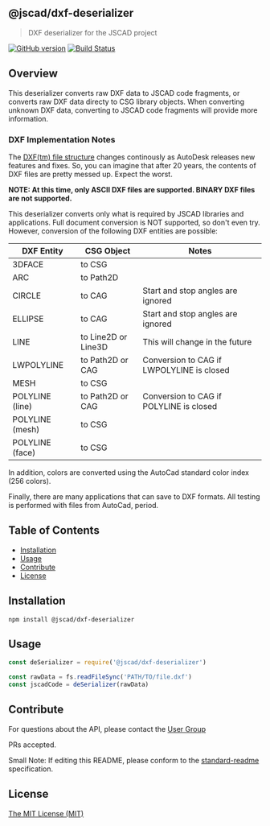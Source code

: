 ## @jscad/dxf-deserializer

> DXF deserializer for the JSCAD project

[![GitHub version](https://badge.fury.io/gh/jscad%40jscad%2Fdxf-deserializer.svg)](https://badge.fury.io/gh/jscad%40jscad%2Fdxf-deserializer)
[![Build Status](https://travis-ci.org/jscad/io.svg)](https://travis-ci.org/jscad/dxf-deserializer)

## Overview

This deserializer converts raw DXF data to JSCAD code fragments, or converts raw DXF data directy to CSG library objects. When converting unknown DXF data, converting to JSCAD code fragments will provide more information.

### DXF Implementation Notes

The [DXF(tm) file structure](http://docs.autodesk.com/ACD/2014/ENU/files/GUID-73E9E797-3BAA-4795-BBD8-4CE7A03E93CF.htm) changes continously as AutoDesk releases new features and fixes. So, you can imagine that after 20 years, the contents of DXF files are pretty messed up. Expect the worst.

**NOTE: At this time, only ASCII DXF files are supported. BINARY DXF files are not supported.**

This deserializer converts only what is required by JSCAD libraries and applications. Full document conversion is NOT supported, so don't even try. However, conversion of the following DXF entities are possible:

| DXF Entity      | CSG Object | Notes |
| --------------- | ---------- | ------ |
| 3DFACE          | to CSG     | |
| ARC             | to Path2D  | |
| CIRCLE          | to CAG     | Start and stop angles are ignored |
| ELLIPSE         | to CAG     | Start and stop angles are ignored |
| LINE            | to Line2D or Line3D | This will change in the future |
| LWPOLYLINE      | to Path2D or CAG  | Conversion to CAG if LWPOLYLINE is closed |
| MESH            | to CSG     | |
| POLYLINE (line) | to Path2D or CAG | Conversion to CAG if POLYLINE is closed |
| POLYLINE (mesh) | to CSG     | |
| POLYLINE (face) | to CSG     | |

In addition, colors are converted using the AutoCad standard color index (256 colors).

Finally, there are many applications that can save to DXF formats. All testing is performed with files from AutoCad, period.

## Table of Contents

- [Installation](#installation)
- [Usage](#usage)
- [Contribute](#contribute)
- [License](#license)


## Installation

```
npm install @jscad/dxf-deserializer
```

## Usage

```javascript
const deSerializer = require('@jscad/dxf-deserializer')

const rawData = fs.readFileSync('PATH/TO/file.dxf')
const jscadCode = deSerializer(rawData)

```

## Contribute

For questions about the API, please contact the [User Group](https://jscad.xyz/forum)

PRs accepted.

Small Note: If editing this README, please conform to the [standard-readme](https://github.com/RichardLitt/standard-readme) specification.

## License

[The MIT License (MIT)](./LICENSE)
